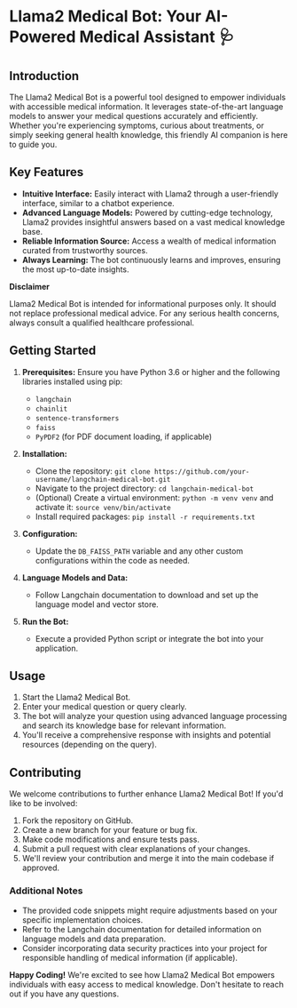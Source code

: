 # **Llama2 Medical Bot: Your AI-Powered Medical Assistant  🩺**

## **Introduction**

The Llama2 Medical Bot is a powerful tool designed to empower individuals with accessible medical information. It leverages state-of-the-art language models to answer your medical questions accurately and efficiently. Whether you're experiencing symptoms, curious about treatments, or simply seeking general health knowledge, this friendly AI companion is here to guide you.

## **Key Features**

* **Intuitive Interface:** Easily interact with Llama2 through a user-friendly interface, similar to a chatbot experience.
* **Advanced Language Models:** Powered by cutting-edge technology, Llama2 provides insightful answers based on a vast medical knowledge base.
* **Reliable Information Source:** Access a wealth of medical information curated from trustworthy sources.
* **Always Learning:** The bot continuously learns and improves, ensuring the most up-to-date insights.

**Disclaimer**

Llama2 Medical Bot is intended for informational purposes only. It should not replace professional medical advice. For any serious health concerns, always consult a qualified healthcare professional. 

## **Getting Started**

1. **Prerequisites:** Ensure you have Python 3.6 or higher and the following libraries installed using pip:
   - `langchain`
   - `chainlit`
   - `sentence-transformers`
   - `faiss`
   - `PyPDF2` (for PDF document loading, if applicable)

2. **Installation:**
   - Clone the repository: `git clone https://github.com/your-username/langchain-medical-bot.git`
   - Navigate to the project directory: `cd langchain-medical-bot`
   - (Optional) Create a virtual environment: `python -m venv venv` and activate it: `source venv/bin/activate`
   - Install required packages: `pip install -r requirements.txt`

3. **Configuration:**
   - Update the `DB_FAISS_PATH` variable and any other custom configurations within the code as needed.

4. **Language Models and Data:**
   - Follow Langchain documentation to download and set up the language model and vector store.

5. **Run the Bot:**
   - Execute a provided Python script or integrate the bot into your application.

## **Usage**

1. Start the Llama2 Medical Bot.
2. Enter your medical question or query clearly.
3. The bot will analyze your question using advanced language processing and search its knowledge base for relevant information.
4. You'll receive a comprehensive response with insights and potential resources (depending on the query).

## **Contributing**

We welcome contributions to further enhance Llama2 Medical Bot! If you'd like to be involved:

1. Fork the repository on GitHub.
2. Create a new branch for your feature or bug fix.
3. Make code modifications and ensure tests pass.
4. Submit a pull request with clear explanations of your changes.
5. We'll review your contribution and merge it into the main codebase if approved.

### **Additional Notes**

- The provided code snippets might require adjustments based on your specific implementation choices.
- Refer to the Langchain documentation for detailed information on language models and data preparation.
- Consider incorporating data security practices into your project for responsible handling of medical information (if applicable).

**Happy Coding!**   We're excited to see how Llama2 Medical Bot empowers individuals with easy access to medical knowledge. Don't hesitate to reach out if you have any questions.
